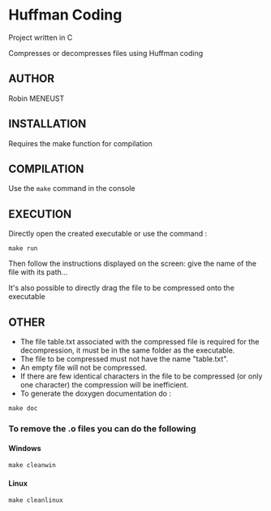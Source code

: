 # Huffman Coding
Project written in C

Compresses or decompresses files using Huffman coding



## AUTHOR
Robin MENEUST



## INSTALLATION
Requires the make function for compilation



## COMPILATION
Use the `make` command in the console



## EXECUTION
Directly open the created executable or use the command :
````
make run
````
Then follow the instructions displayed on the screen: give the name of the file with its path...

It's also possible to directly drag the file to be compressed onto the executable



## OTHER

* The file table.txt associated with the compressed file is required for the decompression, it must be in the same folder as the executable.
* The file to be compressed must not have the name "table.txt".
* An empty file will not be compressed.
* If there are few identical characters in the file to be compressed (or only one character) the compression will be inefficient.
* To generate the doxygen documentation do :

````
make doc
````

### To remove the .o files you can do the following

#### Windows
````
make cleanwin
````

#### Linux
````
make cleanlinux
````
